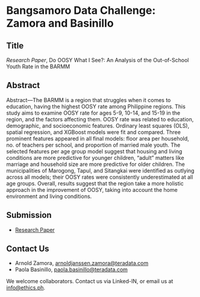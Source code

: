 # Bangsamoro Data Challenge: Zamora and Basinillo

## Title

*Research Paper*, Do OOSY What I See?: An Analysis of the Out-of-School Youth Rate in the BARMM

## Abstract

Abstract—The BARMM is a region that struggles when it comes to education, having the highest OOSY rate among Philippine regions. This study aims to examine OOSY rate for ages 5-9, 10-14, and 15-19 in the region, and the factors affecting them. OOSY rate was related to education, demographic, and socioeconomic features. Ordinary least squares (OLS), spatial regression, and XGBoost models were fit and compared. Three prominent features appeared in all final models: floor area per household, no. of teachers per school, and proportion of married male youth. The selected features per age group model suggest that housing and living conditions are more predictive for younger children, “adult” matters like marriage and household size are more predictive for older children. The municipalities of Marogong, Tapul, and Sitangkai were identified as outlying across all models; their OOSY rates were consistently underestimated at all age groups. Overall, results suggest that the region take a more holistic approach in the improvement of OOSY, taking into account the home environment and living conditions.

## Submission

* [Research Paper](https://github.com/ethicsph/bangsamoro-data-challenge/blob/master/zamora-basinillo/Teradata%2C%20An%20Analysis%20of%20the%20Out-of-School%20Youth%20Rate%20in%20BARMM%2C%20March%202020.pdf)

## Contact Us

* Arnold Zamora, arnoldjanssen.zamora@teradata.com
* Paola Basinillo, paola.basinillo@teradata.com

We welcome collaborators. Contact us via Linked-IN, or email us at info@ethics.ph.

